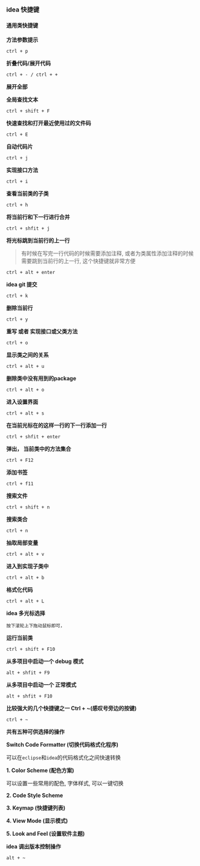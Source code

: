 ### idea 快捷键
#### 通用类快捷键

**方法参数提示**
```
ctrl + p
```

**折叠代码/展开代码**
```
ctrl + - / ctrl + +
```

**展开全部**

**全局查找文本**

```
ctrl + shift + F
```


**快速查找和打开最近使用过的文件码**
```
ctrl + E
```

**自动代码片**
```
ctrl + j
```

**实现接口方法**
```
ctrl + i
```

**查看当前类的子类**
```
ctrl + h
```

**将当前行和下一行进行合并**
```
ctrl + shfit + j
```


**将光标跳到当前行的上一行**
> 有时候在写完一行代码的时候需要添加注释, 或者为类属性添加注释的时候需要跳到当前行的上一行, 这个快捷键就非常方便

```
ctrl + alt + enter
```


**idea git 提交**
```
ctrl + k
```

**删除当前行**
```
ctrl + y
```

**重写 或者 实现接口或父类方法**
```
ctrl + o
```

**显示类之间的关系**
```
ctrl + alt + u
```

**删除类中没有用到的package**
```
ctrl + alt + o
```

**进入设置界面**
```
ctrl + alt + s
```


**在当前光标在的这样一行的下一行添加一行**
```
ctrl + shfit + enter
```

**弹出， 当前类中的方法集合**
```
ctrl + F12
```

**添加书签**
```
ctrl + f11
```


**搜索文件**
```
ctrl + shift + n
```


**搜索类合**
```
ctrl + n
```

**抽取局部变量**
```
ctrl + alt + v
```

**进入到实现子类中**
```
ctrl + alt + b
```

**格式化代码**
```
ctrl + alt + L
```

**idea 多光标选择**
```
按下滚轮上下拖动鼠标即可，
```

**运行当前类**
```
ctrl + shift + F10
```

**从多项目中启动一个 debug 模式**
```
alt + shfit + F9
```


**从多项目中启动一个 正常模式**
```
alt + shfit + F10
```


**比较强大的几个快捷键之一  Ctrl + ~(感叹号旁边的按键)**
```
ctrl + ~
```
**共有五种可供选择的操作**

**Switch Code Formatter (切换代码格式化程序)**

可以在`eclipse`和`idea`的代码格式化之间快速转换

**1. Color Scheme (配色方案)**

可以设置一些常用的配色, 字体样式, 可以一键切换

**2. Code Style Scheme**


**3. Keymap (快捷键列表)**

**4. View Mode (显示模式)**

**5. Look and Feel (设置软件主题)**

**idea 调出版本控制操作**
```
alt + ~
```
